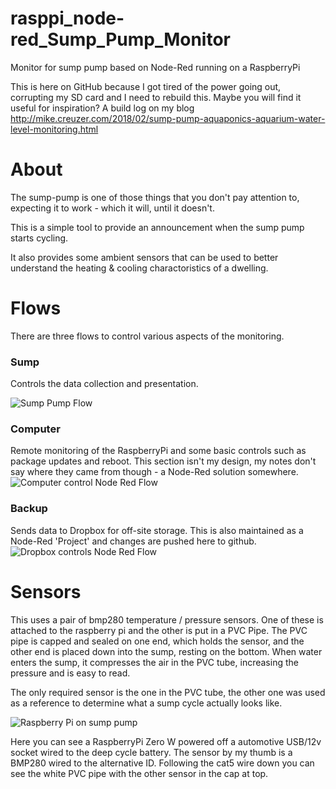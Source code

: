 rasppi_node-red_Sump_Pump_Monitor
=================================

Monitor for sump pump based on Node-Red running on a RaspberryPi

This is here on GitHub because I got tired of the power going out, corrupting my SD card and I need to rebuild this. Maybe you will find it useful for inspiration?
A build log on my blog http://mike.creuzer.com/2018/02/sump-pump-aquaponics-aquarium-water-level-monitoring.html 

# About

The sump-pump is one of those things that you don't pay attention to, expecting it to work - which it will, until it doesn't.

This is a simple tool to provide an announcement when the sump pump starts cycling.

It also provides some ambient sensors that can be used to better understand the heating & cooling charactoristics of a dwelling.



# Flows
There are three flows to control various aspects of the monitoring.
### Sump
Controls the data collection and presentation.

![Sump Pump Flow](https://user-images.githubusercontent.com/779440/50488705-5f181100-09c9-11e9-8a3c-aa6b93d36368.png)
### Computer
Remote monitoring of the RaspberryPi and some basic controls such as package updates and reboot. This section isn't my design, my notes don't say where they came from though - a Node-Red solution somewhere.
![Computer control Node Red Flow](https://user-images.githubusercontent.com/779440/50499592-6e6e7d00-0a10-11e9-9969-23dfe816dd13.png)

### Backup
Sends data to Dropbox for off-site storage. This is also maintained as a Node-Red 'Project' and changes are pushed here to github.
![Dropbox controls Node Red Flow](https://user-images.githubusercontent.com/779440/50499583-5565cc00-0a10-11e9-9ccb-02aca851c234.png)





# Sensors
This uses a pair of bmp280 temperature / pressure sensors. One of these is attached to the raspberry pi and the other is put in a PVC Pipe. The PVC pipe is capped and sealed on one end, which holds the sensor, and the other end is placed down into the sump, resting on the bottom. When water enters the sump, it compresses the air in the PVC tube, increasing the pressure and is easy to read.

The only required sensor is the one in the PVC tube, the other one was used as a reference to determine what a sump cycle actually looks like.

![Raspberry Pi on sump pump](https://pbs.twimg.com/media/DvDPZ_8VAAAld-1.jpg:large)

Here you can see a RaspberryPi Zero W powered off a automotive USB/12v socket wired to the deep cycle battery. The sensor by my thumb is a BMP280 wired to the alternative ID. Following the cat5 wire down you can see the white PVC pipe with the other sensor in the cap at top.